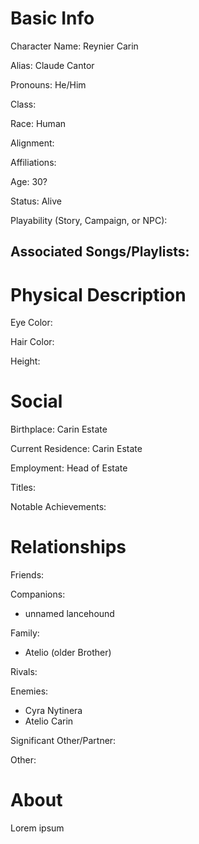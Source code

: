 # Basic Info
Character Name: Reynier Carin

Alias: Claude Cantor

Pronouns: He/Him

Class: 

Race: Human

Alignment: 

Affiliations: 

Age: 30?

Status: Alive 

Playability (Story, Campaign, or NPC): 

Associated Songs/Playlists:
 - 
# Physical Description
Eye Color: 

Hair Color: 

Height: 

# Social
Birthplace: Carin Estate

Current Residence: Carin Estate

Employment: Head of Estate

Titles: 

Notable Achievements:

# Relationships
Friends: 

Companions: 
 - unnamed lancehound

Family: 
 - Atelio (older Brother)

Rivals: 

Enemies:
 - Cyra Nytinera
 - Atelio Carin

Significant Other/Partner:

Other: 

# About
  Lorem ipsum
